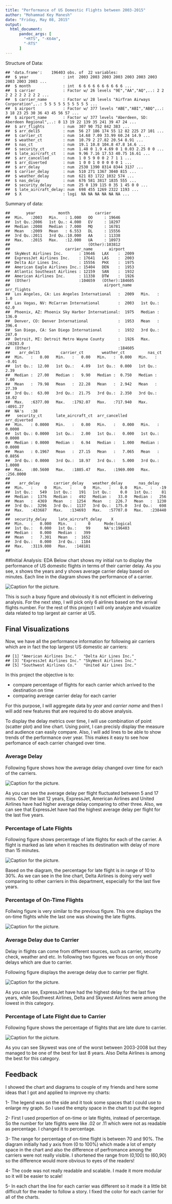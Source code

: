 ```yaml
---
title: "Performance of US Domestic Flights between 2003-2015"
author: "Mohammad Key Manesh"
date: "Friday, May 08, 2015"
output: 
  html_document:
      pandoc_args: [
        "+RTS", "-K64m",
        "-RTS"
      ]
---
```





Structure of Data:

```
## 'data.frame':	196403 obs. of  22 variables:
##  $ year               : int  2003 2003 2003 2003 2003 2003 2003 2003 2003 2003 ...
##  $ month              : int  6 6 6 6 6 6 6 6 6 6 ...
##  $ carrier            : Factor w/ 26 levels "9E","AA","AQ",..: 2 2 2 2 2 2 2 2 2 2 ...
##  $ carrier_name       : Factor w/ 28 levels "AirTran Airways Corporation",..: 5 5 5 5 5 5 5 5 5 5 ...
##  $ airport            : Factor w/ 377 levels "ABE","ABI","ABQ",..: 3 18 23 25 30 36 43 45 56 57 ...
##  $ airport_name       : Factor w/ 377 levels "Aberdeen, SD: Aberdeen Regional",..: 8 13 19 22 139 35 241 39 47 24 ...
##  $ arr_flights        : num  307 90 752 842 383 ...
##  $ arr_del15          : num  56 27 186 174 55 12 82 225 27 101 ...
##  $ carrier_ct         : num  14.68 7.09 33.99 60.24 14.9 ...
##  $ weather_ct         : num  10.79 2 27.82 20.54 8.91 ...
##  $ nas_ct             : num  19.1 10.8 104.8 47.8 14.6 ...
##  $ security_ct        : num  1.48 0 1.9 4.69 0 1 0.03 2.25 0 0 ...
##  $ late_aircraft_ct   : num  9.96 7.16 17.53 40.75 16.61 ...
##  $ arr_cancelled      : num  1 0 5 9 0 0 2 7 1 1 ...
##  $ arr_diverted       : num  1 0 0 1 0 0 0 0 0 1 ...
##  $ arr_delay          : num  2530 1390 8314 8344 3137 ...
##  $ carrier_delay      : num  510 271 1367 3040 815 ...
##  $ weather_delay      : num  621 83 1722 1032 574 ...
##  $ nas_delay          : num  676 581 3817 1835 555 ...
##  $ security_delay     : num  25 0 139 115 0 35 1 45 0 0 ...
##  $ late_aircraft_delay: num  698 455 1269 2322 1193 ...
##  $ X                  : logi  NA NA NA NA NA NA ...
```


Summary of data:

```
##       year          month           carrier      
##  Min.   :2003   Min.   : 1.000   OO     : 19646  
##  1st Qu.:2006   1st Qu.: 4.000   EV     : 18297  
##  Median :2008   Median : 7.000   MQ     : 16781  
##  Mean   :2009   Mean   : 6.553   DL     : 15556  
##  3rd Qu.:2011   3rd Qu.:10.000   AA     : 11338  
##  Max.   :2015   Max.   :12.000   UA     : 10973  
##                                  (Other):103812  
##                        carrier_name       airport      
##  SkyWest Airlines Inc.       : 19646   LAX    :  2009  
##  ExpressJet Airlines Inc.    : 17641   LAS    :  2003  
##  Delta Air Lines Inc.        : 15556   PHX    :  1975  
##  American Eagle Airlines Inc.: 15404   DEN    :  1953  
##  Atlantic Southeast Airlines : 12159   SAN    :  1932  
##  American Airlines Inc.      : 11338   DTW    :  1926  
##  (Other)                     :104659   (Other):184605  
##                                         airport_name     arr_flights     
##  Los Angeles, CA: Los Angeles International   :  2009   Min.   :    1.0  
##  Las Vegas, NV: McCarran International        :  2003   1st Qu.:   62.0  
##  Phoenix, AZ: Phoenix Sky Harbor International:  1975   Median :  136.0  
##  Denver, CO: Denver International             :  1953   Mean   :  396.4  
##  San Diego, CA: San Diego International       :  1932   3rd Qu.:  287.0  
##  Detroit, MI: Detroit Metro Wayne County      :  1926   Max.   :20283.0  
##  (Other)                                      :184605                    
##    arr_del15         carrier_ct        weather_ct          nas_ct       
##  Min.   :   0.00   Min.   :   0.00   Min.   :  0.000   Min.   :  -0.01  
##  1st Qu.:  12.00   1st Qu.:   4.09   1st Qu.:  0.000   1st Qu.:   2.39  
##  Median :  27.00   Median :   9.90   Median :  0.750   Median :   7.00  
##  Mean   :  79.98   Mean   :  22.28   Mean   :  2.942   Mean   :  27.39  
##  3rd Qu.:  63.00   3rd Qu.:  21.75   3rd Qu.:  2.350   3rd Qu.:  18.02  
##  Max.   :6377.00   Max.   :1792.07   Max.   :717.940   Max.   :4091.27  
##  NA's   :38                                                             
##   security_ct      late_aircraft_ct  arr_cancelled       arr_diverted     
##  Min.   : 0.0000   Min.   :   0.00   Min.   :   0.000   Min.   :  0.0000  
##  1st Qu.: 0.0000   1st Qu.:   2.00   1st Qu.:   0.000   1st Qu.:  0.0000  
##  Median : 0.0000   Median :   6.94   Median :   1.000   Median :  0.0000  
##  Mean   : 0.1967   Mean   :  27.15   Mean   :   7.065   Mean   :  0.8856  
##  3rd Qu.: 0.0000   3rd Qu.:  18.97   3rd Qu.:   5.000   3rd Qu.:  1.0000  
##  Max.   :80.5600   Max.   :1885.47   Max.   :1969.000   Max.   :256.0000  
##                                                                           
##    arr_delay      carrier_delay    weather_delay       nas_delay     
##  Min.   :     0   Min.   :     0   Min.   :    0.0   Min.   :   -19  
##  1st Qu.:   549   1st Qu.:   191   1st Qu.:    0.0   1st Qu.:    81  
##  Median :  1376   Median :   492   Median :   33.0   Median :   256  
##  Mean   :  4369   Mean   :  1254   Mean   :  226.7   Mean   :  1230  
##  3rd Qu.:  3296   3rd Qu.:  1137   3rd Qu.:  175.0   3rd Qu.:   698  
##  Max.   :433687   Max.   :134693   Max.   :57707.0   Max.   :238440  
##                                                                      
##  security_delay     late_aircraft_delay    X          
##  Min.   :   0.000   Min.   :     0      Mode:logical  
##  1st Qu.:   0.000   1st Qu.:    99      NA's:196403   
##  Median :   0.000   Median :   399                    
##  Mean   :   7.301   Mean   :  1652                    
##  3rd Qu.:   0.000   3rd Qu.:  1184                    
##  Max.   :3119.000   Max.   :148181                    
## 
```

##Initial Analysis: EDA
Below chart shows my initial run to display the performance of US domestic flights in terms of their carrier delay. As you see, x shows the years and y shows average carrier delay based on minutes. Each line in the diagram shows the performance of a carrier. 

![Caption for the picture.](https://raw.githubusercontent.com/keymanesh/Udacity--Data-Visualization/master/img/AllFlightsDelay.JPG)

This is such a busy figure and obviously it is not efficient in delivering analysis. For the next step, I will pick only 6 airlines based on the arrival flights number. For the rest of this project I will only analyze and visualize data related to top largest air carrier at US.



## Final Visualizations
Now, we have all the performance information for following air carriers which are in fact the top largerst US domestic air carriers:


```
## [1] "American Airlines Inc."   "Delta Air Lines Inc."    
## [3] "ExpressJet Airlines Inc." "SkyWest Airlines Inc."   
## [5] "Southwest Airlines Co."   "United Air Lines Inc."
```

In this project the objective is to:

* compare percentage of flights for each carrier which arrived to the destination on time
* comparing average carrier delay for each carrier


For this purpose, I will aggregate data by *year* and *carrier name* and then I will add new features that are required to do above analysis.

To display the delay metrics over time, I will use combination of point (scatter plot) and line chart. Using point, I can precisly display the measure and audience can easily compare. Also, I will add lines to be able to show trends of the performance over year. This makes it easy to see how perfomance of each carrier changed over time. 




### Average Delay

Following figure shows how the average delay changed over time for each of the carriers.

![Caption for the picture.](https://raw.githubusercontent.com/keymanesh/Udacity--Data-Visualization/master/img/Top6_DelayMin.JPG)

As you can see the average delay per flight fluctuated between 5 and 17 mins. Over the last 12 years, ExpressJet, American Airlines and United Airlines have had higher average delay comparing to other three. Also, we can see that ExpressJet have had the highest average delay per flight for the last five years.

### Percentage of Late Flights

Following figure shows percentage of late flights for each of the carrier. A flight is marked as late when it reaches its destination with delay of more than 15 minutes.

![Caption for the picture.](https://raw.githubusercontent.com/keymanesh/Udacity--Data-Visualization/master/img/Top6_DelayedPer.JPG)

Based on the diagram, the percentage for late flight is in range of 10 to 30%. As we can see in the line chart, Delta Airlines is doing very well comparing to other carriers in this department, especially for the last five years.

### Percentage of On-Time Flights

Follwing figure is very similar to the previous figure. This one displays the on-time flights while the last one was showing the late flights. 

![Caption for the picture.](https://raw.githubusercontent.com/keymanesh/Udacity--Data-Visualization/master/img/Top6_OnTimePer.JPG)

### Average Delay due to Carrier

Delay in flights can come from different sources, such as carrier, security check, weather and etc. In following two figures we focus on only those delays which are due to carrier.

Following figure displays the average delay due to carrier per flight.  

![Caption for the picture.](https://raw.githubusercontent.com/keymanesh/Udacity--Data-Visualization/master/img/Top6_CarrierDelayMin.JPG)

As you can see, ExpressJet have had the highest delay for the last five years, while Southwest Airlines, Delta and Skywest Airlines were among the lowest in this category.

### Percentage of Late Flight due to Carrier

Following figure shows the percentage of flights that are late dure to carrier. 

![Caption for the picture.](https://raw.githubusercontent.com/keymanesh/Udacity--Data-Visualization/master/img/Top6_DelayedCarrierPerc.JPG)

As you can see Skywest was one of the worst between 2003-2008 but they managed to be one of the best for last 8 years. Also Delta Airlines is among the best for this category.



## Feedback
I showed the chart and diagrams to couple of my friends and here some ideas that I got and applied to improve my charts:

1- The legend was on the side and it took some spaces that I could use to enlarge my graph. So I used the empty space in the chart to put the legend


2- First I used propertion of on-time or late flights, instead of percentage. So the number for late flights were like .02 or .11 which were not as readable as percentage. I changed it to percentage.

3- The range for percentage of on-time flight is between 70 and 90%. The diagram initially had y axis from (0 to 100%) which made a lot of empty space in the chart and also the difference of perfromance among the carriers were not really visible. I shortened the range from (0,100) to (60,90) so the difference would more obvious to eyes of the readers!

4- The code was not really readable and scalable. I made it more modular so it will be easier to scale!

5- In each chart the line for each carrier was different so it made it a little bit difficult for the reader to follow a story. I fixed the color for each carrier for all of the charts.



